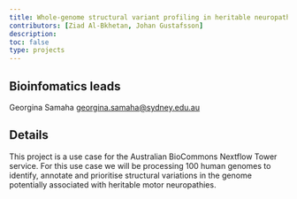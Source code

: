 ```yaml
---
title: Whole-genome structural variant profiling in heritable neuropathies
contributors: [Ziad Al-Bkhetan, Johan Gustafsson]
description: 
toc: false
type: projects
---
```


## Bioinfomatics leads

Georgina Samaha <georgina.samaha@sydney.edu.au>

## Details

This project is a use case for the Australian BioCommons Nextflow Tower service. For this use case we will be processing 100 human genomes to identify, annotate and prioritise structural variations in the genome potentially associated with heritable motor neuropathies.